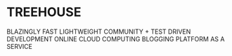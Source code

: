 # TREEHOUSE
BLAZINGLY FAST LIGHTWEIGHT COMMUNITY + TEST DRIVEN DEVELOPMENT ONLINE CLOUD COMPUTING BLOGGING PLATFORM AS A SERVICE

